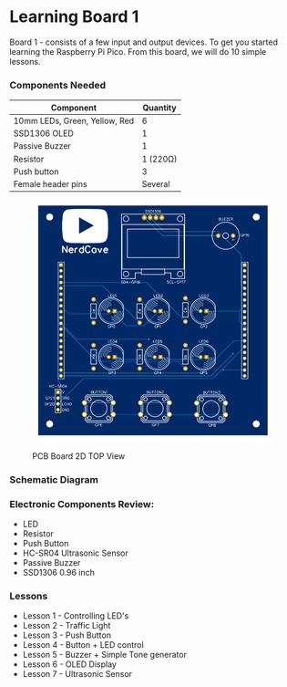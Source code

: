 # Learning Board 1

Board 1 - consists of a few input and output devices. To get you started learning the Raspberry Pi Pico. From this board, we will do 10 simple lessons.&#x20;

### Components Needed

| Component                     | Quantity |
| ----------------------------- | -------- |
| 10mm LEDs, Green, Yellow, Red | 6        |
| SSD1306 OLED                  | 1        |
| Passive Buzzer                | 1        |
| Resistor                      | 1 (220Ω) |
| Push button                   | 3        |
| Female header pins            | Several  |



<figure><img src="../../../.gitbook/assets/Photo View_2023-03-12 (1).svg" alt=""><figcaption><p>PCB Board 2D TOP View</p></figcaption></figure>

### Schematic Diagram



### Electronic Components Review:

* LED
* Resistor
* Push Button
* HC-SR04 Ultrasonic Sensor
* Passive Buzzer
* SSD1306 0.96 inch

### Lessons

* Lesson 1 - Controlling LED's
* Lesson 2 - Traffic Light
* Lesson 3 - Push Button
* Lesson 4 - Button + LED control
* Lesson 5 - Buzzer + Simple Tone generator
* Lesson 6 - OLED Display
* Lesson 7 - Ultrasonic Sensor
